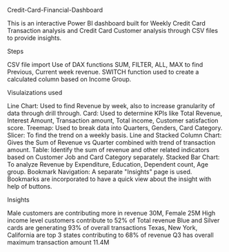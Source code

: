 Credit-Card-Financial-Dashboard


This is an interactive Power BI dashboard built for Weekly Credit Card Transaction analysis and Credit Card Customer analysis through CSV files to provide insights.

Steps

CSV file import
Use of DAX functions SUM, FILTER, ALL, MAX to find Previous, Current week revenue. SWITCH function used to create a calculated column based on Income Group.


Visulaizations used

Line Chart: Used to find Revenue by week, also to increase granularity of data through drill through.
Card: Used to determine KPIs like Total Revenue, Interest Amount, Transaction amount, Total income, Customer satisfaction score.
Treemap: Used to break data into Quarters, Genders, Card Category.
Slicer: To find the trend on a weekly basis.
Line and Stacked Column Chart: Gives the Sum of Revenue vs Quarter combined with trend of transaction amount.
Table: Identify the sum of revenue and other related indicators based on Customer Job and Card Category separately.
Stacked Bar Chart: To analyze Revenue by Expenditure, Education, Dependent count, Age group.
Bookmark Navigation: A separate "Insights" page is used. Bookmarks are incorporated to have a quick view about the insight with help of buttons.


Insights


Male customers are contributing more in revenue 30M, Female 25M
High income level customers contribute to 52% of Total revenue
Blue and Silver cards are generating 93% of overall transactions
Texas, New York, California are top 3 states contributing to 68% of revenue
Q3 has overall maximum transaction amount 11.4M
